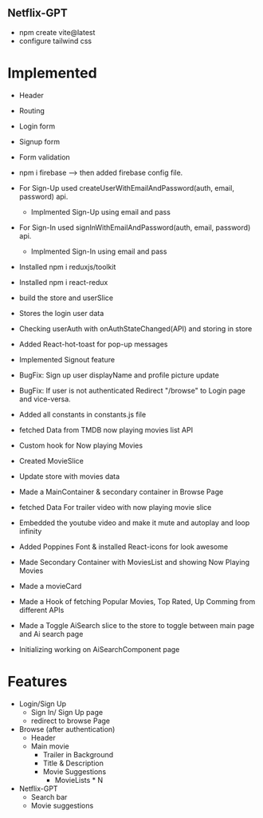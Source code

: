 ## Netflix-GPT

- npm create vite@latest
- configure tailwind css

# Implemented

- Header
- Routing
- Login form
- Signup form
- Form validation
- npm i firebase --> then added firebase config file.
- For Sign-Up used createUserWithEmailAndPassword(auth, email, password) api.
  - Implmented Sign-Up using email and pass
- For Sign-In used signInWithEmailAndPassword(auth, email, password) api.

  - Implmented Sign-In using email and pass

- Installed npm i reduxjs/toolkit
- Installed npm i react-redux
- build the store and userSlice
- Stores the login user data
- Checking userAuth with onAuthStateChanged(API) and storing in store
- Added React-hot-toast for pop-up messages
- Implemented Signout feature
- BugFix: Sign up user displayName and profile picture update
- BugFix: If user is not authenticated Redirect "/browse" to Login page and vice-versa.
- Added all constants in constants.js file

- fetched Data from TMDB now playing movies list API
- Custom hook for Now playing Movies
- Created MovieSlice
- Update store with movies data
- Made a MainContainer & secondary container in Browse Page
- fetched Data For trailer video with now playing movie slice
- Embedded the youtube video and make it mute and autoplay and loop infinity

- Added Poppines Font & installed React-icons for look awesome
- Made Secondary Container with MoviesList and showing Now Playing Movies
- Made a movieCard
- Made a Hook of fetching Popular Movies, Top Rated, Up Comming from different APIs
- Made a Toggle AiSearch slice to the store to toggle between main page and Ai search page
- Initializing working on AiSearchComponent page

# Features

- Login/Sign Up
  - Sign In/ Sign Up page
  - redirect to browse Page
- Browse (after authentication)
  - Header
  - Main movie
    - Trailer in Background
    - Title & Description
    - Movie Suggestions
      - MovieLists \* N
- Netflix-GPT
  - Search bar
  - Movie suggestions
